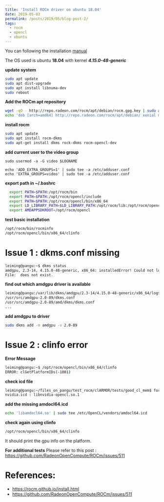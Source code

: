 ```yaml
---
title: 'Install ROCm driver on ubuntu 18.04'
date: 2019-05-03
permalink: /posts/2019/05/blog-post-2/
tags:
  - rocm 
  - opencl 
  - ubuntu 
---
```


You can following the installation [manual](https://rocm.github.io/install.html)

The OS used is ubuntu **18.04** with kernel __*4.15.0-48-generic*__

**update system**
```bash
sudo apt update
sudo apt dist-upgrade
sudo apt install libnuma-dev
sudo reboot
```

**Add the ROCm apt repository**
```bash
wget -qO - http://repo.radeon.com/rocm/apt/debian/rocm.gpg.key | sudo apt-key add -
echo 'deb [arch=amd64] http://repo.radeon.com/rocm/apt/debian/ xenial main' | sudo tee /etc/apt/sources.list.d/rocm.list
```

**install rocm**
```bash
sudo apt update
sudo apt install rocm-dkms
sudo apt-get install dkms rock-dkms rocm-opencl-dev
```

**add current user to the video group**
```
sudo usermod -a -G video $LOGNAME 

echo 'ADD_EXTRA_GROUPS=1' | sudo tee -a /etc/adduser.conf
echo 'EXTRA_GROUPS=video' | sudo tee -a /etc/adduser.conf
```

**export path in ~/.bashrc** 
```bash
  export PATH=$PATH:/opt/rocm/bin
  export PATH=$PATH:/opt/rocm/opencl/include
  export PATH=$PATH:/opt/rocm/opencl/bin/x86_64
  export LD_LIBRARY_PATH=$LD_LIBRARY_PATH:/opt/rocm/lib:/opt/rocm/opencl/lib/x86_64:/opt/rocm/hip/lib
  export AMDAPPSDKROOT=/opt/rocm/opencl
```

**test basic installation**
```bash
/opt/rocm/bin/rocminfo 
/opt/rocm/opencl/bin/x86_64/clinfo 
```

Issue 1 : dkms.conf missing
======
```bash
leiming@pangu:~$ dkms status
amdgpu, 2.3-14, 4.15.0-48-generic, x86_64: installedError! Could not locate dkms.conf file.
File:  does not exist.
```

**find out which amdgpu driver is available**
```bash
leiming@pangu:/var/lib/dkms/amdgpu/2.3-14/4.15.0-48-generic/x86_64/log$ locate dkms.conf  | grep amd
/usr/src/amdgpu-2.0-89/dkms.conf
/usr/src/amdgpu-2.0-89/amd/dkms/dkms.conf
...
```

**add amdgpu to driver**
```bash
sudo dkms add -m amdgpu -v 2.0-89
```

Issue 2 : clinfo error
======
**Error Message**
```bash
leiming@pangu:~$ /opt/rocm/opencl/bin/x86_64/clinfo 
ERROR: clGetPlatformIDs(-1001)
```

**check icd file**
```bash
leiming@pangu:~/files_on_pangu/test_rocm/clARMOR/tests/good_cl_mem$ for i in `ls -1 /etc/OpenCL/vendors`; do echo -n "$i : "; cat /etc/OpenCL/vendors/$i; done
nvidia.icd : libnvidia-opencl.so.1
```

**add the missing amdocl64.icd**
```bash
echo 'libamdocl64.so' | sudo tee /etc/OpenCL/vendors/amdocl64.icd
```

**check again using clinfo**
```bash
/opt/rocm/opencl/bin/x86_64/clinfo
```
It should print the gpu info on the platform.

**For additional tests**
Please refer to this post : https://github.com/RadeonOpenCompute/ROCm/issues/511

References:
======
* https://rocm.github.io/install.html 
* https://github.com/RadeonOpenCompute/ROCm/issues/511


